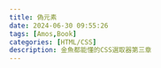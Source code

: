 ```yaml
---
title: 偽元素
date: 2024-06-30 09:55:26
tags: [Amos,Book]
categories: [HTML/CSS]
description: 金魚都能懂的CSS選取器第三章
---
```

